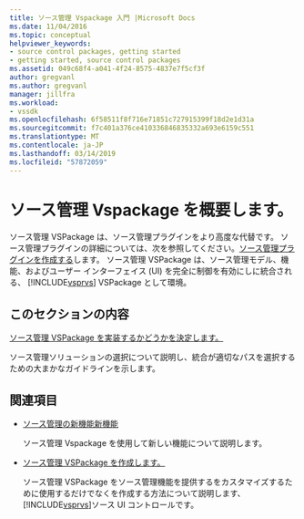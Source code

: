 ```yaml
---
title: ソース管理 Vspackage 入門 |Microsoft Docs
ms.date: 11/04/2016
ms.topic: conceptual
helpviewer_keywords:
- source control packages, getting started
- getting started, source control packages
ms.assetid: 049c68f4-a041-4f24-8575-4837e7f5cf3f
author: gregvanl
ms.author: gregvanl
manager: jillfra
ms.workload:
- vssdk
ms.openlocfilehash: 6f58511f8f716e71851c727915399f18d2e1d31a
ms.sourcegitcommit: f7c401a376ce410336846835332a693e6159c551
ms.translationtype: MT
ms.contentlocale: ja-JP
ms.lasthandoff: 03/14/2019
ms.locfileid: "57872059"
---
```

# <a name="get-started-with-source-control-vspackages"></a>ソース管理 Vspackage を概要します。

ソース管理 VSPackage は、ソース管理プラグインをより高度な代替です。 ソース管理プラグインの詳細については、次を参照してください。[ソース管理プラグインを作成する](../../extensibility/internals/creating-a-source-control-plug-in.md)します。 ソース管理 VSPackage は、ソース管理モデル、機能、およびユーザー インターフェイス (UI) を完全に制御を有効にしに統合される、 [!INCLUDE[vsprvs](../../code-quality/includes/vsprvs_md.md)] VSPackage として環境。

## <a name="in-this-section"></a>このセクションの内容

[ソース管理 VSPackage を実装するかどうかを決定します。](../../extensibility/internals/determining-whether-to-implement-a-source-control-vspackage.md)

ソース管理ソリューションの選択について説明し、統合が適切なパスを選択するための大まかなガイドラインを示します。

## <a name="related-sections"></a>関連項目

- [ソース管理の新機能新機能](../../extensibility/internals/what-s-new-in-source-control.md)

   ソース管理 Vspackage を使用して新しい機能について説明します。

- [ソース管理 VSPackage を作成します。](../../extensibility/internals/creating-a-source-control-vspackage.md)

   ソース管理 VSPackage をソース管理機能を提供するをカスタマイズするために使用するだけでなくを作成する方法について説明します、[!INCLUDE[vsprvs](../../code-quality/includes/vsprvs_md.md)]ソース UI コントロールです。
